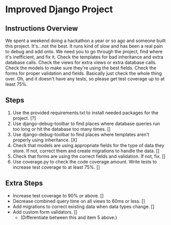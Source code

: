 # Improved Django Project


## Instructions Overview
We spent a weekend doing a hackathon a year or so ago and someone built this project. It's...not the best. It runs kind of slow and has been a real pain to debug and add onto. We need you to go through the project, find where it's inefficient, and fix it. Check the templates for bad inheritance and extra database calls. Check the views for extra views or extra database calls. Check the models to make sure they're using the best fields. Check the forms for proper validation and fields. Basically just check the whole thing over. Oh, and it doesn't have any tests, so please get test coverage up to at least 75%.

## Steps
1. Use the provided requirements.txt to install needed packages for the project. [?]
2. Use django-debug-toolbar to find places where database queries run too long or hit the database too many times. []
3. Use django-debug-toolbar to find places where templates aren't properly using inheritance. [X]
4. Check that models are using appropriate fields for the type of data they store. If not, correct them and create migrations to handle the data. []
5. Check that forms are using the correct fields and validation. If not, fix. [] 
6. Use coverage.py to check the code coverage amount. Write tests to increase test coverage to at least 75%. []

## Extra Steps
- Increase test coverage to 90% or above. []
- Decrease combined query time on all views to 60ms or less. []
- Add migrations to correct existing data when data types change. []
- Add custom form validators. []
	- (Differentiate between this and item 5 above.)